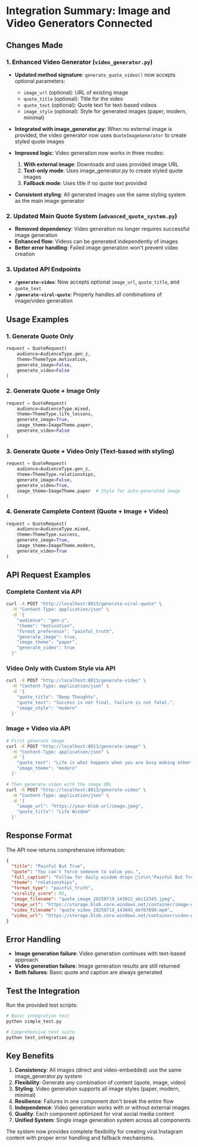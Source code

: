 # Integration Summary: Image and Video Generators Connected

## Changes Made

### 1. Enhanced Video Generator (`video_generator.py`)
- **Updated method signature**: `generate_quote_video()` now accepts optional parameters:
  - `image_url` (optional): URL of existing image
  - `quote_title` (optional): Title for the video
  - `quote_text` (optional): Quote text for text-based videos
  - `image_style` (optional): Style for generated images (paper, modern, minimal)

- **Integrated with image_generator.py**: When no external image is provided, the video generator now uses `QuoteImageGenerator` to create styled quote images

- **Improved logic**: Video generation now works in three modes:
  1. **With external image**: Downloads and uses provided image URL
  2. **Text-only mode**: Uses image_generator.py to create styled quote images
  3. **Fallback mode**: Uses title if no quote text provided

- **Consistent styling**: All generated images use the same styling system as the main image generator

### 2. Updated Main Quote System (`advanced_quote_system.py`)
- **Removed dependency**: Video generation no longer requires successful image generation
- **Enhanced flow**: Videos can be generated independently of images
- **Better error handling**: Failed image generation won't prevent video creation

### 3. Updated API Endpoints
- **`/generate-video`**: Now accepts optional `image_url`, `quote_title`, and `quote_text`
- **`/generate-viral-quote`**: Properly handles all combinations of image/video generation

## Usage Examples

### 1. Generate Quote Only
```python
request = QuoteRequest(
    audience=AudienceType.gen_z,
    theme=ThemeType.motivation,
    generate_image=False,
    generate_video=False
)
```

### 2. Generate Quote + Image Only
```python
request = QuoteRequest(
    audience=AudienceType.mixed,
    theme=ThemeType.life_lessons,
    generate_image=True,
    image_theme=ImageTheme.paper,
    generate_video=False
)
```

### 3. Generate Quote + Video Only (Text-based with styling)
```python
request = QuoteRequest(
    audience=AudienceType.gen_z,
    theme=ThemeType.relationships,
    generate_image=False,
    generate_video=True,
    image_theme=ImageTheme.paper  # Style for auto-generated image
)
```

### 4. Generate Complete Content (Quote + Image + Video)
```python
request = QuoteRequest(
    audience=AudienceType.mixed,
    theme=ThemeType.success,
    generate_image=True,
    image_theme=ImageTheme.modern,
    generate_video=True
)
```

## API Request Examples

### Complete Content via API
```bash
curl -X POST "http://localhost:8013/generate-viral-quote" \
  -H "Content-Type: application/json" \
  -d '{
    "audience": "gen-z",
    "theme": "motivation",
    "format_preference": "painful_truth",
    "generate_image": true,
    "image_theme": "paper",
    "generate_video": true
  }'
```

### Video Only with Custom Style via API
```bash
curl -X POST "http://localhost:8013/generate-video" \
  -H "Content-Type: application/json" \
  -d '{
    "quote_title": "Deep Thoughts",
    "quote_text": "Success is not final, failure is not fatal.",
    "image_style": "modern"
  }'
```

### Image + Video via API
```bash
# First generate image
curl -X POST "http://localhost:8013/generate-image" \
  -H "Content-Type: application/json" \
  -d '{
    "quote_text": "Life is what happens when you are busy making other plans.",
    "image_theme": "modern"
  }'

# Then generate video with the image URL
curl -X POST "http://localhost:8013/generate-video" \
  -H "Content-Type: application/json" \
  -d '{
    "image_url": "https://your-blob-url/image.jpeg",
    "quote_title": "Life Wisdom"
  }'
```

## Response Format

The API now returns comprehensive information:

```json
{
  "title": "Painful But True",
  "quote": "You can't force someone to value you.",
  "full_caption": "Follow for daily wisdom drops 💎\n\n\"Painful But True\" - Let this sink in\n\n#relationships #truth #reality #wisdom...",
  "theme": "relationships",
  "format_type": "painful_truth",
  "virality_score": 92,
  "image_filename": "quote_image_20250719_143022_abc12345.jpeg",
  "image_url": "https://storage.blob.core.windows.net/container/image-gen/quote_image_20250719_143022_abc12345.jpeg",
  "video_filename": "quote_video_20250719_143045_def67890.mp4",
  "video_url": "https://storage.blob.core.windows.net/container/video-gen/quote_video_20250719_143045_def67890.mp4"
}
```

## Error Handling

- **Image generation failure**: Video generation continues with text-based approach
- **Video generation failure**: Image generation results are still returned
- **Both failures**: Basic quote and caption are always generated

## Test the Integration

Run the provided test scripts:

```bash
# Basic integration test
python simple_test.py

# Comprehensive test suite
python test_integration.py
```

## Key Benefits

1. **Consistency**: All images (direct and video-embedded) use the same image_generator.py system
2. **Flexibility**: Generate any combination of content (quote, image, video)
3. **Styling**: Video generation supports all image styles (paper, modern, minimal)
4. **Resilience**: Failures in one component don't break the entire flow
5. **Independence**: Video generation works with or without external images
6. **Quality**: Each component optimized for viral social media content
7. **Unified System**: Single image generation system across all components

The system now provides complete flexibility for creating viral Instagram content with proper error handling and fallback mechanisms.
